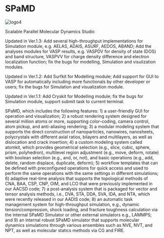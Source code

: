 # SPaMD

![logo4](https://user-images.githubusercontent.com/83065456/180380303-b4c5a121-9582-446e-b943-99f8b6da4648.gif)

Scalable Parallel Molecular Dynamics Studio

Updated in Ver.1.3: Add several high-throughput implementations for Simulation module, e.g. AELAS, ADAIS, ASURF, AEDOS, ABAND; Add the analyses modules for VASP results, e.g. VASPDV for density of state (DOS) and band structure, VASPVV for charge density difference and electron localization function; fix the bugs for modelling, Simulation and visulization modules. 

Updated in Ver.1.2: Add Surfkit for Modelling module; Add support for GUI to VASP for automatically including more functionals by other developer or users; fix the bugs for Simulation and visualization module. 

Updated in Ver.1.1: Add Cryskit for Modelling module; fix the bugs for Simulation module, support submit task to current terminal. 

SPaMD, which includes the following features: 1) a user-friendly GUI for operation and visualization; 2) a robust rendering system designed for several million atoms or more, supporting color-coding, camera control, atom pickup, and anti-aliasing rendering; 3) a modular modeling system that supports the direct construction of nanoparticles, nanowires, nanosheets, polycrystals with different axial ratios, bilayers and multilayers, as well as dislocation and crack insertion; 4) a custom modeling system called atomkit, which provides geometrical selection (e.g., slice, cubic, sphere, prism, polyhedron), multilevel region adjustment (e.g., move, deform, rotate) with boolean selection (e.g., and, or, not), and basic operations (e.g., add, delete, random displace, duplicate, deform); 5) workflow templates that can be defined with preconfigured operations for quick access and used to perform the same operations with the same settings in different simulations; 6) adaptive real-time analysis that supports the topological methods of CNA, BAA, CSP, CNP, OIM, and LCO that were previously implemented in our AACSD code; 7) a post-analysis system that is packaged for vector and tensor analysis methods, i.e., DVA, STA, DDA, SVA, IDA, and NTA, which were recently released in our AADIS code; 8) an automatic task management system for high-throughput simulation, e.g., dynamic tension/compression, shock loading, and fracture toughness calculation via the internal SPaMD Simulator or other external simulators e.g., LAMMPS; and 9) an internal robust SPaMD simulator that supports molecular dynamics simulations through various ensembles such as NVE, NVT, and NPT, as well as molecular statics methods via CG and FIRE.
